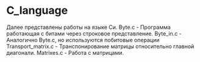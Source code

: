 # C_language
Далее представлены работы на языке Си.
Byte.c - Программа работающая с битами через строковое представление.
Byte_in.c - Аналогично Byte.c, но используются побитовые операции
Transport_matrix.c - Транспонирование матрицы относительно главной диагонали.
Matrixes.c - Работа с матрицами.
